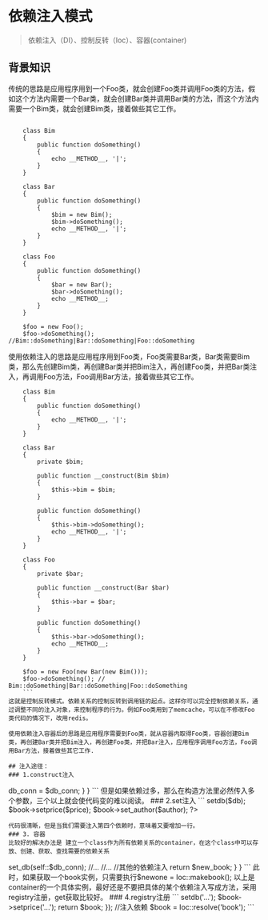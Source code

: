 # 依赖注入模式
> 依赖注入（DI）、控制反转（Ioc）、容器(container)


## 背景知识
传统的思路是应用程序用到一个Foo类，就会创建Foo类并调用Foo类的方法，假如这个方法内需要一个Bar类，就会创建Bar类并调用Bar类的方法，而这个方法内需要一个Bim类，就会创建Bim类，接着做些其它工作。

```
    
    class Bim
    {
        public function doSomething()
        {
            echo __METHOD__, '|';
        }
    }
    
    class Bar
    {
        public function doSomething()
        {
            $bim = new Bim();
            $bim->doSomething();
            echo __METHOD__, '|';
        }
    }
    
    class Foo
    {
        public function doSomething()
        {
            $bar = new Bar();
            $bar->doSomething();
            echo __METHOD__;
        }
    }
    
    $foo = new Foo();
    $foo->doSomething(); //Bim::doSomething|Bar::doSomething|Foo::doSomething
```


使用依赖注入的思路是应用程序用到Foo类，Foo类需要Bar类，Bar类需要Bim类，那么先创建Bim类，再创建Bar类并把Bim注入，再创建Foo类，并把Bar类注入，再调用Foo方法，Foo调用Bar方法，接着做些其它工作。

```
    class Bim
    {
        public function doSomething()
        {
            echo __METHOD__, '|';
        }
    }
    
    class Bar
    {
        private $bim;
    
        public function __construct(Bim $bim)
        {
            $this->bim = $bim;
        }
    
        public function doSomething()
        {
            $this->bim->doSomething();
            echo __METHOD__, '|';
        }
    }
    
    class Foo
    {
        private $bar;
    
        public function __construct(Bar $bar)
        {
            $this->bar = $bar;
        }
    
        public function doSomething()
        {
            $this->bar->doSomething();
            echo __METHOD__;
        }
    }
    
    $foo = new Foo(new Bar(new Bim()));
    $foo->doSomething(); // Bim::doSomething|Bar::doSomething|Foo::doSomething
    ```
这就是控制反转模式。依赖关系的控制反转到调用链的起点。这样你可以完全控制依赖关系，通过调整不同的注入对象，来控制程序的行为。例如Foo类用到了memcache，可以在不修改Foo类代码的情况下，改用redis。

使用依赖注入容器后的思路是应用程序需要到Foo类，就从容器内取得Foo类，容器创建Bim类，再创建Bar类并把Bim注入，再创建Foo类，并把Bar注入，应用程序调用Foo方法，Foo调用Bar方法，接着做些其它工作.

## 注入途径：
### 1.construct注入
```
	
<?php
class Book {
   private $db_conn;
 
   public function __construct($db_conn) {
       $this->db_conn = $db_conn;
   }
}
```
但是如果依赖过多，那么在构造方法里必然传入多个参数，三个以上就会使代码变的难以阅读。

### 2.set注入
```
<?php
  $book = new Book();
  $book->setdb($db);
  $book->setprice($price);
  $book->set_author($author);
?>
```
代码很清晰，但是当我们需要注入第四个依赖时，意味着又要增加一行。
### 3. 容器
比较好的解决办法是 建立一个class作为所有依赖关系的container，在这个class中可以存放、创建、获取、查找需要的依赖关系
```
<?php
class Ioc {
   protected $db_conn;
   public static function make_book() {
       $new_book = new Book();
       $new_book->set_db(self::$db_conn);
       //...
       //...
       //其他的依赖注入
       return $new_book;
   }
}
```

此时，如果获取一个book实例，只需要执行$newone = Ioc::makebook();

以上是container的一个具体实例，最好还是不要把具体的某个依赖注入写成方法，采用registry注册，get获取比较好。

### 4.registry注册
```
<?php
class Ioc {
/**
* @var 注册的依赖数组
*/
 
   protected static $registry = array();
 
   /**
    * 添加一个resolve到registry数组中
    * @param  string $name 依赖标识
    * @param  object $resolve 一个匿名函数用来创建实例
    * @return void
    */
   public static function register($name, Closure $resolve)
   {
      static::$registry[$name] = $resolve;
   }
 
   /**
     * 返回一个实例
     * @param  string $name 依赖的标识
     * @return mixed
     */
   public static function resolve($name)
   {
       if ( static::registered($name) )
       {
          $name = static::$registry[$name];
          return $name();
       }
       throw new Exception('Nothing registered with that name, fool.');
   }
   /**
    * 查询某个依赖实例是否存在
    * @param  string $name id
    * @return bool 
    */
   public static function registered($name)
   {
      return array_key_exists($name, static::$registry);
   }
}
```
现在就可以通过如下方式来注册和注入一个依赖

```
<?php
$book = Ioc::registry('book', function(){
$book = new Book;
$book->setdb('...');
$book->setprice('...');
return $book;
});
 
//注入依赖
$book = Ioc::resolve('book');
```